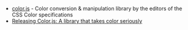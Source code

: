- [color.js](https://github.com/LeaVerou/color.js) - Color conversion & manipulation library by the editors of the CSS Color specifications
- [Releasing Color.js: A library that takes color seriously](https://lea.verou.me/2022/06/releasing-colorjs/)

